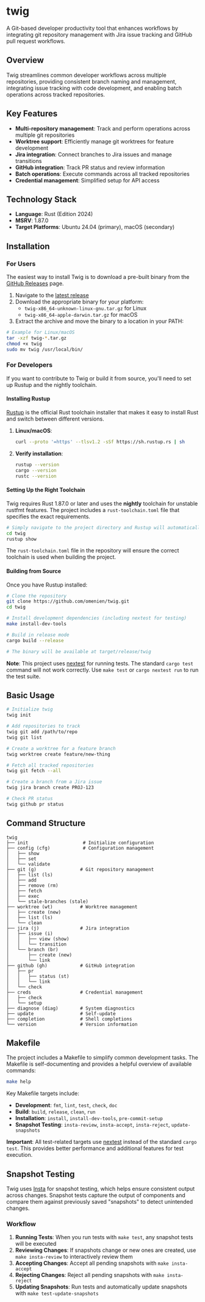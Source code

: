 # twig

A Git-based developer productivity tool that enhances workflows by integrating git repository management with Jira issue tracking and GitHub pull request workflows.

## Overview

Twig streamlines common developer workflows across multiple repositories, providing consistent branch naming and management, integrating issue tracking with code development, and enabling batch operations across tracked repositories.

## Key Features

- **Multi-repository management**: Track and perform operations across multiple git repositories
- **Worktree support**: Efficiently manage git worktrees for feature development
- **Jira integration**: Connect branches to Jira issues and manage transitions
- **GitHub integration**: Track PR status and review information
- **Batch operations**: Execute commands across all tracked repositories
- **Credential management**: Simplified setup for API access

## Technology Stack

- **Language**: Rust (Edition 2024)
- **MSRV**: 1.87.0
- **Target Platforms**: Ubuntu 24.04 (primary), macOS (secondary)

## Installation

### For Users

The easiest way to install Twig is to download a pre-built binary from the [GitHub Releases](https://github.com/omenien/twig/releases) page.

1. Navigate to the [latest release](https://github.com/omenien/twig/releases/latest)
2. Download the appropriate binary for your platform:
   - `twig-x86_64-unknown-linux-gnu.tar.gz` for Linux
   - `twig-x86_64-apple-darwin.tar.gz` for macOS
3. Extract the archive and move the binary to a location in your PATH:

```bash
# Example for Linux/macOS
tar -xzf twig-*.tar.gz
chmod +x twig
sudo mv twig /usr/local/bin/
```

### For Developers

If you want to contribute to Twig or build it from source, you'll need to set up Rustup and the nightly toolchain.

#### Installing Rustup

[Rustup](https://rustup.rs/) is the official Rust toolchain installer that makes it easy to install Rust and switch between different versions.

1. **Linux/macOS**:

   ```bash
   curl --proto '=https' --tlsv1.2 -sSf https://sh.rustup.rs | sh
   ```

2. **Verify installation**:

   ```bash
   rustup --version
   cargo --version
   rustc --version
   ```

#### Setting Up the Right Toolchain

Twig requires Rust 1.87.0 or later and uses the **nightly** toolchain for unstable rustfmt features. The project includes a `rust-toolchain.toml` file that specifies the exact requirements.

```bash
# Simply navigate to the project directory and Rustup will automatically detect the toolchain file
cd twig
rustup show
```

The `rust-toolchain.toml` file in the repository will ensure the correct toolchain is used when building the project.

#### Building from Source

Once you have Rustup installed:

```bash
# Clone the repository
git clone https://github.com/omenien/twig.git
cd twig

# Install development dependencies (including nextest for testing)
make install-dev-tools

# Build in release mode
cargo build --release

# The binary will be available at target/release/twig
```

**Note**: This project uses [nextest](https://nexte.st/) for running tests. The standard `cargo test` command will not work correctly. Use `make test` or `cargo nextest run` to run the test suite.

## Basic Usage

```bash
# Initialize twig
twig init

# Add repositories to track
twig git add /path/to/repo
twig git list

# Create a worktree for a feature branch
twig worktree create feature/new-thing

# Fetch all tracked repositories
twig git fetch --all

# Create a branch from a Jira issue
twig jira branch create PROJ-123

# Check PR status
twig github pr status
```

## Command Structure

```
twig
├── init                    # Initialize configuration
├── config (cfg)            # Configuration management
│   ├── show
│   ├── set
│   └── validate
├── git (g)                # Git repository management
│   ├── list (ls)
│   ├── add
│   ├── remove (rm)
│   ├── fetch
│   ├── exec
│   └── stale-branches (stale)
├── worktree (wt)          # Worktree management
│   ├── create (new)
│   ├── list (ls)
│   └── clean
├── jira (j)               # Jira integration
│   ├── issue (i)
│   │   ├── view (show)
│   │   └── transition
│   └── branch (br)
│       ├── create (new)
│       └── link
├── github (gh)            # GitHub integration
│   ├── pr
│   │   ├── status (st)
│   │   └── link
│   └── check
├── creds                  # Credential management
│   ├── check
│   └── setup
├── diagnose (diag)        # System diagnostics
├── update                 # Self-update
├── completion             # Shell completions
└── version                # Version information
```

## Makefile

The project includes a Makefile to simplify common development tasks. The Makefile is self-documenting and provides a helpful overview of available commands:

```bash
make help
```

Key Makefile targets include:

- **Development**: `fmt`, `lint`, `test`, `check`, `doc`
- **Build**: `build`, `release`, `clean`, `run`
- **Installation**: `install`, `install-dev-tools`, `pre-commit-setup`
- **Snapshot Testing**: `insta-review`, `insta-accept`, `insta-reject`, `update-snapshots`

**Important**: All test-related targets use [nextest](https://nexte.st/) instead of the standard `cargo test`. This provides better performance and additional features for test execution.

## Snapshot Testing

Twig uses [Insta](https://insta.rs/) for snapshot testing, which helps ensure consistent output across changes. Snapshot tests capture the output of components and compare them against previously saved "snapshots" to detect unintended changes.

### Workflow

1. **Running Tests**: When you run tests with `make test`, any snapshot tests will be executed
2. **Reviewing Changes**: If snapshots change or new ones are created, use `make insta-review` to interactively review them
3. **Accepting Changes**: Accept all pending snapshots with `make insta-accept`
4. **Rejecting Changes**: Reject all pending snapshots with `make insta-reject`
5. **Updating Snapshots**: Run tests and automatically update snapshots with `make test-update-snapshots`
